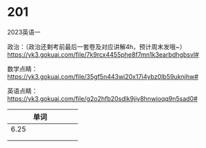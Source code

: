 # 201
2023英语一





政治：（政治还剩考前最后一套卷及对应讲解4h，预计周末发哦~）
https://yk3.gokuai.com/file/7k9rcx4455phe8f7mn1k3earbdhgbsvl#

数学点睛：
https://yk3.gokuai.com/file/35gf5n443wi20x17i4ybz0lb59uknjhw#

英语点睛：
https://yk3.gokuai.com/file/g2o2hfb20sdlk9jiy8hnwioqq9n5sad0#













|      | 单词 |      |      |      |      |
| :--: | ---- | ---- | ---- | ---- | ---- |
| 6.25 |      |      |      |      |      |
|      |      |      |      |      |      |
|      |      |      |      |      |      |

































